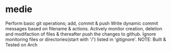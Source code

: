 # medie
Perform basic git operations; add, commit &amp; push Write dynamic commit messages based on filename &amp; actions. Actively monitor creation, deletion and modifaction of files &amp; thereafter push the changes to github. Ignore monitoring files or directories(start with '/') listed in 'gitignore'. NOTE: Built &amp; Tested on Arch
